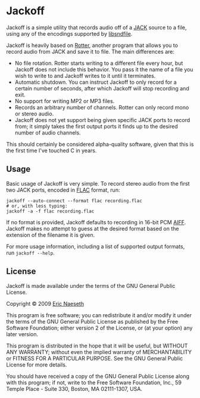 Jackoff
=======

Jackoff is a simple utility that records audio off of a [JACK][jack] source to
a file, using any of the encodings supported by [libsndfile][libsndfile].

Jackoff is heavily based on [Rotter][rotter], another program that allows you
to record audio from JACK and save it to file. The main differences are:

  - No file rotation. Rotter starts writing to a different file every hour, but
    Jackoff does not include this behavior. You pass it the name of a file you
    wish to write to and Jackoff writes to it until it terminates.
  - Automatic shutdown. You can instruct Jackoff to only record for a certain
    number of seconds, after which Jackoff will stop recording and exit.
  - No support for writing MP2 or MP3 files.
  - Records an arbitrary number of channels. Rotter can only record mono or
    stereo audio.
  - Jackoff does not yet support being given specific JACK ports to record
    from; it simply takes the first output ports it finds up to the desired
    number of audio channels.

This should certainly be considered alpha-quality software, given that this is
the first time I've touched C in years.

[jack]: http://www.jackaudio.org/
[libsndfile]: http://www.mega-nerd.com/libsndfile/
[rotter]: http://www.aelius.com/njh/rotter/

Usage
-----

Basic usage of Jackoff is very simple. To record stereo audio from the first
two JACK ports, encoded in [FLAC][FLAC] format, run:

    jackoff --auto-connect --format flac recording.flac
    # or, with less typing:
    jackoff -a -f flac recording.flac

If no format is provided, Jackoff defaults to recording in 16-bit PCM
[AIFF][AIFF]. Jackoff makes no attempt to guess at the desired format based on
the extension of the filename it is given.

For more usage information, including a list of supported output formats, run
`jackoff --help`.

[aiff]: http://en.wikipedia.org/wiki/Audio_Interchange_File_Format
[flac]: http://en.wikipedia.org/wiki/Free_Lossless_Audio_Codec

License
-------

Jackoff is made available under the terms of the GNU General Public License.

Copyright © 2009 [Eric Naeseth][copyright_holder]

This program is free software; you can redistribute it and/or
modify it under the terms of the GNU General Public License
as published by the Free Software Foundation; either version 2
of the License, or (at your option) any later version.

This program is distributed in the hope that it will be useful,
but WITHOUT ANY WARRANTY; without even the implied warranty of
MERCHANTABILITY or FITNESS FOR A PARTICULAR PURPOSE.  See the
GNU General Public License for more details.

You should have received a copy of the GNU General Public License
along with this program; if not, write to the Free Software
Foundation, Inc., 59 Temple Place - Suite 330, Boston, MA  02111-1307, USA.

[copyright_holder]: http://github.com/enaeseth/
